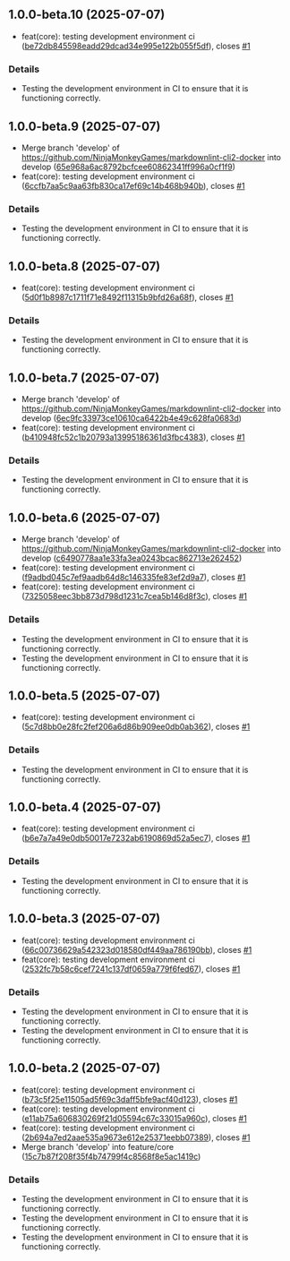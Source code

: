 ## 1.0.0-beta.10 (2025-07-07)

* feat(core): testing development environment ci ([be72db845598eadd29dcad34e995e122b055f5df](https://github.com/NinjaMonkeyGames/markdownlint-cli2-docker/commit/be72db845598eadd29dcad34e995e122b055f5df)), closes [#1](https://github.com/NinjaMonkeyGames/markdownlint-cli2-docker/issues/1)


### Details

* Testing the development environment in CI to ensure that it is
functioning correctly.

## 1.0.0-beta.9 (2025-07-07)

* Merge branch 'develop' of https://github.com/NinjaMonkeyGames/markdownlint-cli2-docker into develop ([65e968a6ac8792bcfcee60862341ff996a0cf1f9](https://github.com/NinjaMonkeyGames/markdownlint-cli2-docker/commit/65e968a6ac8792bcfcee60862341ff996a0cf1f9))
* feat(core): testing development environment ci ([6ccfb7aa5c9aa63fb830ca17ef69c14b468b940b](https://github.com/NinjaMonkeyGames/markdownlint-cli2-docker/commit/6ccfb7aa5c9aa63fb830ca17ef69c14b468b940b)), closes [#1](https://github.com/NinjaMonkeyGames/markdownlint-cli2-docker/issues/1)


### Details

* Testing the development environment in CI to ensure that it is
functioning correctly.

## 1.0.0-beta.8 (2025-07-07)

* feat(core): testing development environment ci ([5d0f1b8987c1711f71e8492f11315b9bfd26a68f](https://github.com/NinjaMonkeyGames/markdownlint-cli2-docker/commit/5d0f1b8987c1711f71e8492f11315b9bfd26a68f)), closes [#1](https://github.com/NinjaMonkeyGames/markdownlint-cli2-docker/issues/1)


### Details

* Testing the development environment in CI to ensure that it is
functioning correctly.

## 1.0.0-beta.7 (2025-07-07)

* Merge branch 'develop' of https://github.com/NinjaMonkeyGames/markdownlint-cli2-docker into develop ([6ec9fc33973ce10610ca6422b4e49c628fa0683d](https://github.com/NinjaMonkeyGames/markdownlint-cli2-docker/commit/6ec9fc33973ce10610ca6422b4e49c628fa0683d))
* feat(core): testing development environment ci ([b410948fc52c1b20793a13995186361d3fbc4383](https://github.com/NinjaMonkeyGames/markdownlint-cli2-docker/commit/b410948fc52c1b20793a13995186361d3fbc4383)), closes [#1](https://github.com/NinjaMonkeyGames/markdownlint-cli2-docker/issues/1)


### Details

* Testing the development environment in CI to ensure that it is
functioning correctly.

## 1.0.0-beta.6 (2025-07-07)

* Merge branch 'develop' of https://github.com/NinjaMonkeyGames/markdownlint-cli2-docker into develop ([c6490778aa1e33fa3ea0243bcac862713e262452](https://github.com/NinjaMonkeyGames/markdownlint-cli2-docker/commit/c6490778aa1e33fa3ea0243bcac862713e262452))
* feat(core): testing development environment ci ([f9adbd045c7ef9aadb64d8c146335fe83ef2d9a7](https://github.com/NinjaMonkeyGames/markdownlint-cli2-docker/commit/f9adbd045c7ef9aadb64d8c146335fe83ef2d9a7)), closes [#1](https://github.com/NinjaMonkeyGames/markdownlint-cli2-docker/issues/1)
* feat(core): testing development environment ci ([7325058eec3bb873d798d1231c7cea5b146d8f3c](https://github.com/NinjaMonkeyGames/markdownlint-cli2-docker/commit/7325058eec3bb873d798d1231c7cea5b146d8f3c)), closes [#1](https://github.com/NinjaMonkeyGames/markdownlint-cli2-docker/issues/1)


### Details

* Testing the development environment in CI to ensure that it is
functioning correctly.
* Testing the development environment in CI to ensure that it is
functioning correctly.

## 1.0.0-beta.5 (2025-07-07)

* feat(core): testing development environment ci ([5c7d8bb0e28fc2fef206a6d86b909ee0db0ab362](https://github.com/NinjaMonkeyGames/markdownlint-cli2-docker/commit/5c7d8bb0e28fc2fef206a6d86b909ee0db0ab362)), closes [#1](https://github.com/NinjaMonkeyGames/markdownlint-cli2-docker/issues/1)


### Details

* Testing the development environment in CI to ensure that it is
functioning correctly.

## 1.0.0-beta.4 (2025-07-07)

* feat(core): testing development environment ci ([b6e7a7a49e0db50017e7232ab6190869d52a5ec7](https://github.com/NinjaMonkeyGames/markdownlint-cli2-docker/commit/b6e7a7a49e0db50017e7232ab6190869d52a5ec7)), closes [#1](https://github.com/NinjaMonkeyGames/markdownlint-cli2-docker/issues/1)


### Details

* Testing the development environment in CI to ensure that it is
functioning correctly.

## 1.0.0-beta.3 (2025-07-07)

* feat(core): testing development environment ci ([66c00736629a542323d018580df449aa786190bb](https://github.com/NinjaMonkeyGames/markdownlint-cli2-docker/commit/66c00736629a542323d018580df449aa786190bb)), closes [#1](https://github.com/NinjaMonkeyGames/markdownlint-cli2-docker/issues/1)
* feat(core): testing development environment ci ([2532fc7b58c6cef7241c137df0659a779f6fed67](https://github.com/NinjaMonkeyGames/markdownlint-cli2-docker/commit/2532fc7b58c6cef7241c137df0659a779f6fed67)), closes [#1](https://github.com/NinjaMonkeyGames/markdownlint-cli2-docker/issues/1)


### Details

* Testing the development environment in CI to ensure that it is
functioning correctly.
* Testing the development environment in CI to ensure that it is
functioning correctly.

## 1.0.0-beta.2 (2025-07-07)

* feat(core): testing development environment ci ([b73c5f25e11505ad5f69c3daff5bfe9acf40d123](https://github.com/NinjaMonkeyGames/markdownlint-cli2-docker/commit/b73c5f25e11505ad5f69c3daff5bfe9acf40d123)), closes [#1](https://github.com/NinjaMonkeyGames/markdownlint-cli2-docker/issues/1)
* feat(core): testing development environment ci ([e11ab75a606830269f21d05594c67c33015a960c](https://github.com/NinjaMonkeyGames/markdownlint-cli2-docker/commit/e11ab75a606830269f21d05594c67c33015a960c)), closes [#1](https://github.com/NinjaMonkeyGames/markdownlint-cli2-docker/issues/1)
* feat(core): testing development environment ci ([2b694a7ed2aae535a9673e612e25371eebb07389](https://github.com/NinjaMonkeyGames/markdownlint-cli2-docker/commit/2b694a7ed2aae535a9673e612e25371eebb07389)), closes [#1](https://github.com/NinjaMonkeyGames/markdownlint-cli2-docker/issues/1)
* Merge branch 'develop' into feature/core ([15c7b87f208f35f4b74799f4c8568f8e5ac1419c](https://github.com/NinjaMonkeyGames/markdownlint-cli2-docker/commit/15c7b87f208f35f4b74799f4c8568f8e5ac1419c))


### Details

* Testing the development environment in CI to ensure that it is
functioning correctly.
* Testing the development environment in CI to ensure that it is
functioning correctly.
* Testing the development environment in CI to ensure that it is
functioning correctly.
